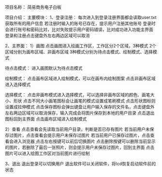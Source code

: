 项目名称：
简易商务电子白板

项目介绍：
主要模块：
1、登录注册：
每次进入到登录注册界面都会读取user.txt获取所有的用户信息
若注册时输入的账号已存在，提示用户注册其他账号
登录时会进行账号和密码比对，比对失败提示用户密码错误，比对成功进入功能主界面
登录和注册点击键盘外左右两边区域可以取消

2、主界面：
1）画图
点击画图进入绘画工作区，工作区分2个区域，3种模式
2个区域分别为画布区域、非画布区域
3种模式分别为待点击模式、绘制模式、选择模式

待点击模式：
进入画图默认为待点击模式

绘制模式：
点击画布区域进入绘制模式，可以在画布内绘制图案
点击非画布区域进入选择模式

选择模式：
点击非画布模式进入选择模式，可以选择非画布区域的颜色、画笔大小、形状
点击不同大小画笔图标会让画笔的模式设置成笔刷模式
点击形状图标则设置成拉伸模式
点击保存图标会弹出键盘让用户输入保存的文件名，点击键盘外左右两边区域可以取消保存，输入完成会将图片保存到本地的用户目录
点击退出图标回到主界面
点击画布区域进入绘制模式

2）查看
点击查看会先读取当前用户目录，判断是否已存有图片
若当前用户未保存过图片，点击查看会提示用户未保存过图片
若当前用户已保存过图片，点击查看会进入浏览器
点击左右按键可以前后切换图片
点击删除按键可以删除当前显示的图片，若删除了最后一张照片，则会提示用户未保存过图片，回到主界面
点击图片可以进入绘图工作区对当前图片进行绘制

3、退出
退出登录可以切换用户
退出软件可以关闭软件，将lcd恢复启动软件前的状态